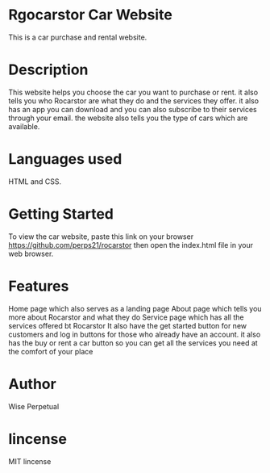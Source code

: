 #  Rgocarstor Car Website

This is a car purchase and rental website.


# Description

This website helps you choose the car you want to purchase or rent.
it also tells you who Rocarstor are what they do and the services they offer.
it also has an app you can download and you can also subscribe to their services through your email.
the website also tells you the type of cars which are available.

# Languages used

 HTML and CSS.

 # Getting Started
To view the car website, paste this link on your browser https://github.com/perps21/rocarstor then open the index.html file in your web browser.


# Features
Home page which also serves as a landing page
About page which tells you more about Rocarstor and what they do
Service page which has all the services offered bt Rocarstor
It also have the get started button for new customers and log in buttons for those who already have an account.
it also has the buy or rent a car button so you can get all the services you need at the comfort of your place

# Author

Wise Perpetual

# lincense

MIT lincense